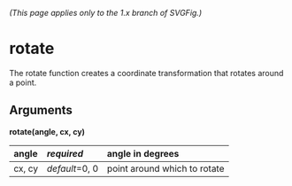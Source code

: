 _(This page applies only to the 1.x branch of SVGFig.)_

# rotate #

The rotate function creates a coordinate transformation that rotates
around a point.

## Arguments ##

**rotate(angle, cx, cy)**

| angle | _**required**_ | angle in degrees |
|:------|:---------------|:-----------------|
| cx, cy | _default_=0, 0 | point around which to rotate |